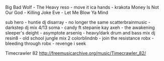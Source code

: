 Big Bad Wolf - The Heavy
reso - move it 
ica hands - krakota
Money Is Not Our God - Killing Joke
Eve - Let Me Blow Ya Mind 

sub hero - huntie
dj disarray - no longer the same
scatterbrainmusic - darkstep dj mix 4/13
soma - candy ft stepanie kay
axeh - the awakening
sleeper's deight - asymptote
arseniq - heavy/dark drum and bass mix
dj resin8 - old school jungle mix 2
colorblindnb - join the resistance 
robx - bleeding through
robx - revenge i seek

Timecrawler 82 http://freemusicarchive.org/music/Timecrawler_82/
